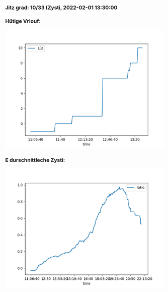 ### Jitz grad: 10/33 (Zysti, 2022-02-01 13:30:00

### Hütige Vrlouf:
![Graph](Today.png)

### E durschnittleche Zysti:
![Graph](Zysti.png)